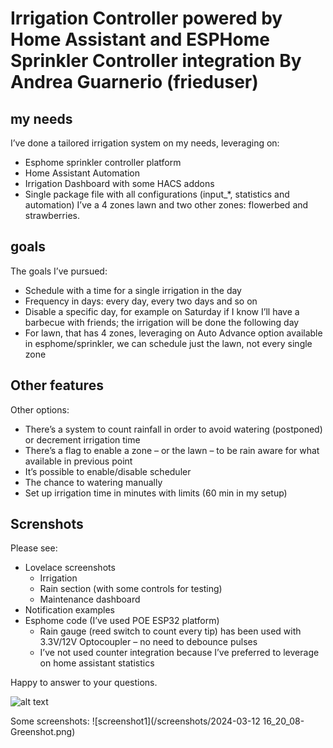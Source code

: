 # Irrigation Controller powered by Home Assistant and ESPHome Sprinkler Controller integration By Andrea Guarnerio (frieduser)

## my needs
I’ve done a tailored irrigation system on my needs, leveraging on:
*	Esphome sprinkler controller platform
*	Home Assistant Automation
*	Irrigation Dashboard with some HACS addons
*	Single package file with all configurations (input_*, statistics and automation)
I’ve a 4 zones lawn and two other zones: flowerbed and strawberries.

## goals
The goals I’ve pursued:
*	Schedule with a time for a single irrigation in the day
*	Frequency in days: every day, every two days and so on
*	Disable a specific day, for example on Saturday if I know I’ll have a barbecue with friends; the irrigation will be done the following day
*	For lawn, that has 4 zones, leveraging on Auto Advance option available in esphome/sprinkler, we can schedule just the lawn, not every single zone

## Other features
Other options:
*	There’s a system to count rainfall in order to avoid watering (postponed) or decrement irrigation time
*	There’s a flag to enable a zone – or the lawn – to be rain aware for what available in previous point
*	It’s possible to enable/disable scheduler
*	The chance to watering manually
*	Set up irrigation time in minutes with limits (60 min in my setup)

## Screnshots
Please see:
*	Lovelace screenshots
    -	Irrigation
    -	Rain section (with some controls for testing)
    -	Maintenance dashboard
*	Notification examples
*	Esphome code (I’ve used POE ESP32 platform)
    - Rain gauge (reed switch to count every tip) has been used with 3.3V/12V Optocoupler – no need to debounce pulses
    - I’ve not used counter integration because I’ve preferred to leverage on home assistant statistics

Happy to answer to your questions.

![alt text](screenshots/hass02.png "Screenshot Example")

Some screenshots:
![screenshot1](/screenshots/2024-03-12 16_20_08-Greenshot.png)


